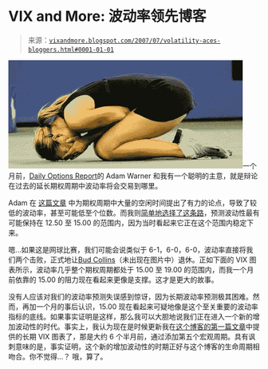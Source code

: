 <!--yml

类别：未分类

日期：2024 年 5 月 18 日 19:06:31

-->

# VIX and More: 波动率领先博客

> 来源：[`vixandmore.blogspot.com/2007/07/volatility-aces-bloggers.html#0001-01-01`](http://vixandmore.blogspot.com/2007/07/volatility-aces-bloggers.html#0001-01-01)

![](img/45ca39f0f4057bab3c5b3345e1f91d69.png)一个月前，[Daily Options Report](http://adamsoptions.blogspot.com/)的 Adam Warner 和我有一个聪明的主意，就是辩论在过去的延长期权周期中波动率将会交易到哪里。

Adam 在 [这篇文章](http://vixandmore.blogspot.com/2007/06/no-grunting-please.html) 中为期权周期中大量的空闲时间提出了有力的论点，导致了较低的波动率，甚至可能低至个位数。而我则[简单地选择了这条路](http://vixandmore.blogspot.com/2007/06/vix-implosion-ahead.html)，预测波动性最有可能保持在 12.50 至 15.00 的范围内，因为当时看起来它正在这个范围内稳定下来。

嗯…如果这是网球比赛，我们可能会说类似于 6-1，6-0，6-0，波动率直接将我们两个击败，正式地让[Bud Collins](http://en.wikipedia.org/wiki/Bud_Collins)（未出现在图片中）退休。正如下面的 VIX 图表所示，波动率几乎整个期权周期都处于 15.00 至 19.00 的范围内，而我一个月前依靠的 15.00 的阻力现在看起来更像是支撑。这才是更大的故事。

没有人应该对我们的波动率预测失误感到惊讶，因为长期波动率预测极其困难。然而，再加一个月的事后认识，15.00 现在看起来可疑地像是这个至关重要的波动率指标的底线。如果事实证明是这样，那么我可以大胆地说我们正在进入一个新的增加波动性的时代。事实上，我认为现在是时候更新我在[这个博客的第一篇文章](http://vixandmore.blogspot.com/2007/01/week-in-vix-january-7-2007-introduction.html)中提供的长期 VIX 图表了，那是大约 6 个半月前，通过添加第五个宏观周期。具有讽刺意味的是，事实证明，这个新的增加波动性的时期正好与这个博客的生命周期相吻合。你不觉得…？ 哦，算了。
